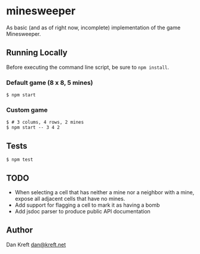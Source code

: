 minesweeper
===

As basic (and as of right now, incomplete) implementation of the game Minesweeper.

## Running Locally

Before executing the command line script, be sure to `npm install`.

### Default game (8 x 8, 5 mines)

```
$ npm start
```

### Custom game

```
$ # 3 colums, 4 rows, 2 mines
$ npm start -- 3 4 2
```

## Tests

```
$ npm test
```

## TODO

* When selecting a cell that has neither a mine nor a neighbor with a mine, expose all adjacent cells that have no mines.
* Add support for flagging a cell to mark it as having a bomb
* Add jsdoc parser to produce public API documentation

## Author

Dan Kreft <dan@kreft.net>
